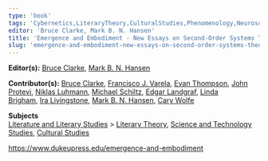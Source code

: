 ```yaml
---
type: 'book'
tags: 'Cybernetics,LiteraryTheory,CulturalStudies,Phenomenology,Neuroscience,EmergentIntelligence,Embodiment'
editor: 'Bruce Clarke, Mark B. N. Hansen'
title: 'Emergence and Embodiment - New Essays on Second-Order Systems Theory'
slug: 'emergence-and-embodiment-new-essays-on-second-order-systems-theory'
---
```


**Editor(s):** [Bruce Clarke](https://www.dukeupress.edu/explore-subjects/browse?AuID=712210 "More information about Editor Bruce  Clarke"), [Mark B. N. Hansen](https://www.dukeupress.edu/explore-subjects/browse?AuID=1719319 "More information about Editor Mark B. N. Hansen")

**Contributor(s):** [Bruce Clarke](https://www.dukeupress.edu/explore-subjects/browse?AuID=712210 "More information about Contributor Bruce  Clarke"), [Francisco J. Varela](https://www.dukeupress.edu/explore-subjects/browse?AuID=2576340 "More information about Contributor Francisco J. Varela"), [Evan Thompson](https://www.dukeupress.edu/explore-subjects/browse?AuID=2570127 "More information about Contributor Evan  Thompson"), [John Protevi](https://www.dukeupress.edu/explore-subjects/browse?AuID=2570125 "More information about Contributor John  Protevi"), [Niklas Luhmann](https://www.dukeupress.edu/explore-subjects/browse?AuID=2575422 "More information about Contributor Niklas  Luhmann"), [Michael Schiltz](https://www.dukeupress.edu/explore-subjects/browse?AuID=2570126 "More information about Contributor Michael  Schiltz"), [Edgar Landgraf](https://www.dukeupress.edu/explore-subjects/browse?AuID=2570123 "More information about Contributor Edgar  Landgraf"), [Linda Brigham](https://www.dukeupress.edu/explore-subjects/browse?AuID=2567575 "More information about Contributor Linda  Brigham"), [Ira Livingstone](https://www.dukeupress.edu/explore-subjects/browse?AuID=2575424 "More information about Contributor Ira  Livingstone"), [Mark B. N. Hansen](https://www.dukeupress.edu/explore-subjects/browse?AuID=1719319 "More information about Contributor Mark B. N. Hansen"), [Cary Wolfe](https://www.dukeupress.edu/explore-subjects/browse?AuID=2575423 "More information about Contributor Cary  Wolfe")

**Subjects**  
[Literature and Literary Studies](https://www.dukeupress.edu/explore-subjects/browse?subjectid=106&sortid=3) > [Literary Theory](https://www.dukeupress.edu/explore-subjects/browse?subjectid=106004&sortid=3), [Science and Technology Studies](https://www.dukeupress.edu/explore-subjects/browse?subjectid=117&sortid=3), [Cultural Studies](https://www.dukeupress.edu/explore-subjects/browse?subjectid=86&sortid=3)

https://www.dukeupress.edu/emergence-and-embodiment